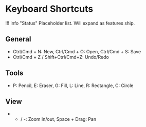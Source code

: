 # Keyboard Shortcuts

!!! info "Status"
    Placeholder list. Will expand as features ship.

## General
- Ctrl/Cmd + N: New, Ctrl/Cmd + O: Open, Ctrl/Cmd + S: Save
- Ctrl/Cmd + Z / Shift+Ctrl/Cmd+Z: Undo/Redo

## Tools
- P: Pencil, E: Eraser, G: Fill, L: Line, R: Rectangle, C: Circle

## View
- + / -: Zoom in/out, Space + Drag: Pan
